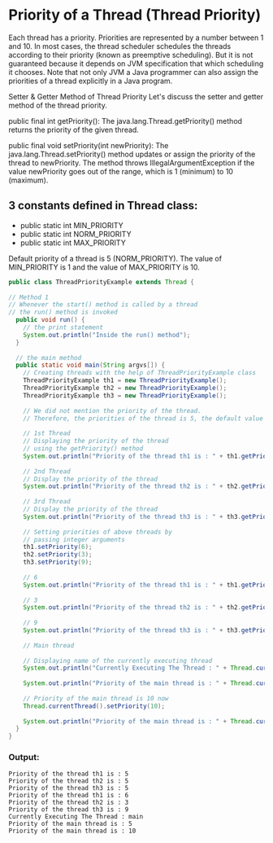 # Priority of a Thread (Thread Priority)
Each thread has a priority. Priorities are represented by a number between 1 and 10. In most cases, the thread scheduler schedules the threads according to their priority (known as preemptive scheduling). But it is not guaranteed because it depends on JVM specification that which scheduling it chooses. Note that not only JVM a Java programmer can also assign the priorities of a thread explicitly in a Java program.

Setter & Getter Method of Thread Priority
Let's discuss the setter and getter method of the thread priority.

public final int getPriority(): The java.lang.Thread.getPriority() method returns the priority of the given thread.

public final void setPriority(int newPriority): The java.lang.Thread.setPriority() method updates or assign the priority of the thread to newPriority. The method throws IllegalArgumentException if the value newPriority goes out of the range, which is 1 (minimum) to 10 (maximum).

## 3 constants defined in Thread class:
- public static int MIN_PRIORITY
- public static int NORM_PRIORITY
- public static int MAX_PRIORITY

Default priority of a thread is 5 (NORM_PRIORITY). The value of MIN_PRIORITY is 1 and the value of MAX_PRIORITY is 10.

```java
public class ThreadPriorityExample extends Thread {  
  
// Method 1  
// Whenever the start() method is called by a thread  
// the run() method is invoked  
  public void run() {  
    // the print statement  
    System.out.println("Inside the run() method");  
  }  
  
  // the main method  
  public static void main(String argvs[]) {  
    // Creating threads with the help of ThreadPriorityExample class  
    ThreadPriorityExample th1 = new ThreadPriorityExample();  
    ThreadPriorityExample th2 = new ThreadPriorityExample();  
    ThreadPriorityExample th3 = new ThreadPriorityExample();  
  
    // We did not mention the priority of the thread.  
    // Therefore, the priorities of the thread is 5, the default value  
  
    // 1st Thread  
    // Displaying the priority of the thread  
    // using the getPriority() method  
    System.out.println("Priority of the thread th1 is : " + th1.getPriority());  
  
    // 2nd Thread   
    // Display the priority of the thread  
    System.out.println("Priority of the thread th2 is : " + th2.getPriority());  
  
    // 3rd Thread   
    // Display the priority of the thread  
    System.out.println("Priority of the thread th3 is : " + th3.getPriority());  
  
    // Setting priorities of above threads by  
    // passing integer arguments  
    th1.setPriority(6);  
    th2.setPriority(3);  
    th3.setPriority(9);  
  
    // 6  
    System.out.println("Priority of the thread th1 is : " + th1.getPriority());  
  
    // 3  
    System.out.println("Priority of the thread th2 is : " + th2.getPriority());  
  
    // 9  
    System.out.println("Priority of the thread th3 is : " + th3.getPriority());  
  
    // Main thread  
  
    // Displaying name of the currently executing thread   
    System.out.println("Currently Executing The Thread : " + Thread.currentThread().getName());  
  
    System.out.println("Priority of the main thread is : " + Thread.currentThread().getPriority());  
  
    // Priority of the main thread is 10 now  
    Thread.currentThread().setPriority(10);  
  
    System.out.println("Priority of the main thread is : " + Thread.currentThread().getPriority());  
  }  
}  
```

### Output:
```
Priority of the thread th1 is : 5
Priority of the thread th2 is : 5
Priority of the thread th3 is : 5
Priority of the thread th1 is : 6
Priority of the thread th2 is : 3
Priority of the thread th3 is : 9
Currently Executing The Thread : main
Priority of the main thread is : 5
Priority of the main thread is : 10
```
